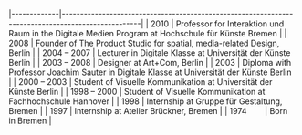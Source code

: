 |-------------|---------------------------------------------------------------------------------------------------|
| 2010        | Professor for Interaktion und Raum in the Digitale Medien Program at Hochschule für Künste Bremen |
| 2008        | Founder of The Product Studio for spatial, media-related Design, Berlin                           |
| 2004 – 2007 | Lecturer in Digitale Klasse at Universität der Künste Berlin                                      |
| 2003 – 2008 | Designer at Art+Com, Berlin                                                                       |
| 2003        | Diploma with Professor Joachim Sauter in Digitale Klasse at Universität der Künste Berlin         |
| 2000 – 2003 | Student of Visuelle Kommunikation at Universität der Künste Berlin                                |
| 1998 – 2000 | Student of Visuelle Kommunikation at Fachhochschule Hannover                                      |
| 1998        | Internship at Gruppe für Gestaltung, Bremen                                                       |
| 1997        | Internship at Atelier Brückner, Bremen                                                            |
| 1974        | Born in Bremen                                                                                    |
